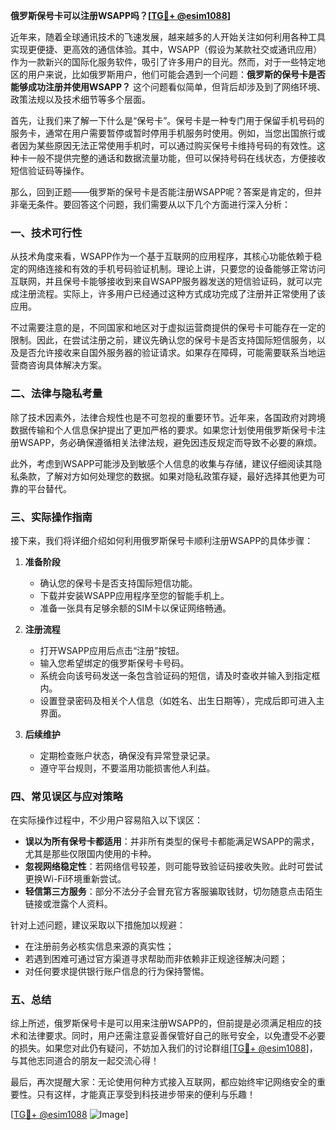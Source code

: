 **俄罗斯保号卡可以注册WSAPP吗？[[TG💪+ @esim1088](https://t.me/s/esim1088)]**

近年来，随着全球通讯技术的飞速发展，越来越多的人开始关注如何利用各种工具实现更便捷、更高效的通信体验。其中，WSAPP（假设为某款社交或通讯应用）作为一款新兴的国际化服务软件，吸引了许多用户的目光。然而，对于一些特定地区的用户来说，比如俄罗斯用户，他们可能会遇到一个问题：**俄罗斯的保号卡是否能够成功注册并使用WSAPP？** 这个问题看似简单，但背后却涉及到了网络环境、政策法规以及技术细节等多个层面。

首先，让我们来了解一下什么是“保号卡”。保号卡是一种专门用于保留手机号码的服务卡，通常在用户需要暂停或暂时停用手机服务时使用。例如，当您出国旅行或者因为某些原因无法正常使用手机时，可以通过购买保号卡维持号码的有效性。这种卡一般不提供完整的通话和数据流量功能，但可以保持号码在线状态，方便接收短信验证码等操作。

那么，回到正题——俄罗斯的保号卡是否能注册WSAPP呢？答案是肯定的，但并非毫无条件。要回答这个问题，我们需要从以下几个方面进行深入分析：

### **一、技术可行性**
从技术角度来看，WSAPP作为一个基于互联网的应用程序，其核心功能依赖于稳定的网络连接和有效的手机号码验证机制。理论上讲，只要您的设备能够正常访问互联网，并且保号卡能够接收到来自WSAPP服务器发送的短信验证码，就可以完成注册流程。实际上，许多用户已经通过这种方式成功完成了注册并正常使用了该应用。

不过需要注意的是，不同国家和地区对于虚拟运营商提供的保号卡可能存在一定的限制。因此，在尝试注册之前，建议先确认您的保号卡是否支持国际短信服务，以及是否允许接收来自国外服务器的验证请求。如果存在障碍，可能需要联系当地运营商咨询具体解决方案。

### **二、法律与隐私考量**
除了技术因素外，法律合规性也是不可忽视的重要环节。近年来，各国政府对跨境数据传输和个人信息保护提出了更加严格的要求。如果您计划使用俄罗斯保号卡注册WSAPP，务必确保遵循相关法律法规，避免因违反规定而导致不必要的麻烦。

此外，考虑到WSAPP可能涉及到敏感个人信息的收集与存储，建议仔细阅读其隐私条款，了解对方如何处理您的数据。如果对隐私政策存疑，最好选择其他更为可靠的平台替代。

### **三、实际操作指南**
接下来，我们将详细介绍如何利用俄罗斯保号卡顺利注册WSAPP的具体步骤：

1. **准备阶段**  
   - 确认您的保号卡是否支持国际短信功能。
   - 下载并安装WSAPP应用程序至您的智能手机上。
   - 准备一张具有足够余额的SIM卡以保证网络畅通。

2. **注册流程**  
   - 打开WSAPP应用后点击“注册”按钮。
   - 输入您希望绑定的俄罗斯保号卡号码。
   - 系统会向该号码发送一条包含验证码的短信，请及时查收并输入到指定框内。
   - 设置登录密码及相关个人信息（如姓名、出生日期等），完成后即可进入主界面。

3. **后续维护**  
   - 定期检查账户状态，确保没有异常登录记录。
   - 遵守平台规则，不要滥用功能损害他人利益。

### **四、常见误区与应对策略**
在实际操作过程中，不少用户容易陷入以下误区：
- **误以为所有保号卡都适用**：并非所有类型的保号卡都能满足WSAPP的需求，尤其是那些仅限国内使用的卡种。
- **忽视网络稳定性**：若网络信号较差，则可能导致验证码接收失败。此时可尝试更换Wi-Fi环境重新尝试。
- **轻信第三方服务**：部分不法分子会冒充官方客服骗取钱财，切勿随意点击陌生链接或泄露个人资料。

针对上述问题，建议采取以下措施加以规避：
- 在注册前务必核实信息来源的真实性；
- 若遇到困难可通过官方渠道寻求帮助而非依赖非正规途径解决问题；
- 对任何要求提供银行账户信息的行为保持警惕。

### **五、总结**
综上所述，俄罗斯保号卡是可以用来注册WSAPP的，但前提是必须满足相应的技术和法律要求。同时，用户还需注意妥善保管好自己的账号安全，以免遭受不必要的损失。如果您对此仍有疑问，不妨加入我们的讨论群组[[TG💪+ @esim1088](https://t.me/s/esim1088)]，与其他志同道合的朋友一起交流心得！

最后，再次提醒大家：无论使用何种方式接入互联网，都应始终牢记网络安全的重要性。只有这样，才能真正享受到科技进步带来的便利与乐趣！

[[TG💪+ @esim1088](https://t.me/s/esim1088) ![Image](https://i.postimg.cc/4NQfJmqS/Snipaste-2025-05-13-00-14-12.png)]